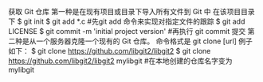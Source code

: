 获取 Git 仓库
第一种是在现有项目或目录下导入所有文件到 Git 中
在该项目目录下
$ git init
$ git add *.c	#先git add 命令来实现对指定文件的跟踪
$ git add LICENSE
$ git commit -m 'initial project version'	#再执行 git commit 提交
 第二种是从一个服务器克隆一个现有的 Git 仓库。
命令格式是 git clone [url]
例子如下：
$ git clone https://github.com/libgit2/libgit2
$ git clone https://github.com/libgit2/libgit2 mylibgit	 #在本地创建的仓库名字变为 mylibgit